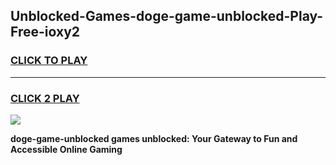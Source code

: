 
## Unblocked-Games-doge-game-unblocked-Play-Free-ioxy2
<h3>
<a href="https://premium76.site?title=doge-game-unblocked&ref=10A">CLICK TO PLAY</a></h3>
<hr>

<h3>
<a href="https://premium76.site?title=doge-game-unblocked&ref=10A">CLICK 2 PLAY</a>
  
</h3>

<a href="https://premium76.site?title=doge-game-unblocked&ref=10A"><img src="https://clearcache.store/games.png"></a>


**doge-game-unblocked games unblocked: Your Gateway to Fun and Accessible Online Gaming**
